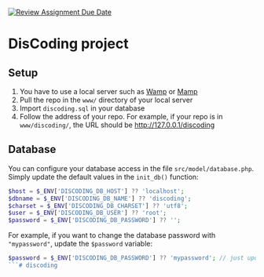 [![Review Assignment Due Date](https://classroom.github.com/assets/deadline-readme-button-24ddc0f5d75046c5622901739e7c5dd533143b0c8e959d652212380cedb1ea36.svg)](https://classroom.github.com/a/2oOVK2vO)
# DisCoding project

## Setup
1. You have to use a local server such as [Wamp](https://wampserver.com/) or [Mamp](https://www.mamp.info/)
1. Pull the repo in the `www/` directory of your local server
1. Import `discoding.sql` in your database
1. Follow the address of your repo. For example, if your repo is in ``www/discoding/``, the URL should be http://127.0.0.1/discoding

## Database
You can configure your database access in the file `src/model/database.php`. Simply update the default values in the `init_db()` function:
```php
$host = $_ENV['DISCODING_DB_HOST'] ?? 'localhost';
$dbname = $_ENV['DISCODING_DB_NAME'] ?? 'discoding';
$charset = $_ENV['DISCODING_DB_CHARSET'] ?? 'utf8';
$user = $_ENV['DISCODING_DB_USER'] ?? 'root';
$password = $_ENV['DISCODING_DB_PASSWORD'] ?? '';
```

For example, if you want to change the database password with `"mypassword"`, update the `$password` variable:

```php
$password = $_ENV['DISCODING_DB_PASSWORD'] ?? 'mypassword'; // just update at the right side of the ??
```# discoding
